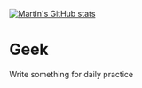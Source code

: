 [![Martin's GitHub stats](https://github-readme-stats.vercel.app/api?username=anuraghazra)](https://github.com/anuraghazra/github-readme-stats)

# Geek
Write something for daily practice
